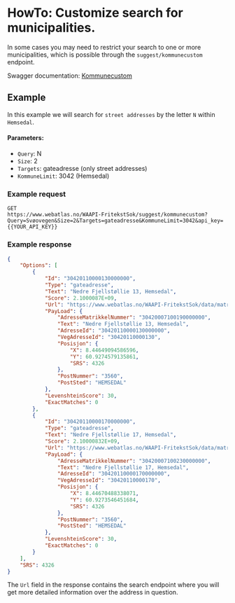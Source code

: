 # HowTo: Customize search for municipalities.
In some cases you may need to restrict your search to one or more municipalities, which is possible through the ```suggest/kommunecustom``` endpoint.

Swagger documentation: [Kommunecustom](https://www.webatlas.no/WAAPI-FritekstSok/swagger-ui/#!/suggest/CustomKommuneSuggestionRequestkommunecustom_Get)

## Example
In this example we will search for ```street addresses``` by the letter ```N``` within ```Hemsedal```. 

#### Parameters:
* ```Query```: N 
* ```Size```: 2 
* ```Targets```: gateadresse (only street addresses) 
* ```KommuneLimit```: 3042 (Hemsedal)

### Example request
```
GET
https://www.webatlas.no/WAAPI-FritekstSok/suggest/kommunecustom?Query=Svøovegen&Size=2&Targets=gateadresse&KommuneLimit=3042&api_key={{YOUR_API_KEY}}
```

### Example response

```json
{
    "Options": [
        {
            "Id": "30420110000130000000",
            "Type": "gateadresse",
            "Text": "Nedre Fjellstøllie 13, Hemsedal",
            "Score": 2.1000087E+09,
            "Url": "https://www.webatlas.no/WAAPI-FritekstSok/data/matrikkel/adresse/gateadresse/30420110000130000000",
            "PayLoad": {
                "AdresseMatrikkelNummer": "30420007100190000000",
                "Text": "Nedre Fjellstøllie 13, Hemsedal",
                "AdresseId": "30420110000130000000",
                "VegAdresseId": "30420110000130",
                "Posisjon": {
                    "X": 8.44649094586596,
                    "Y": 60.9274579135861,
                    "SRS": 4326
                },
                "PostNummer": "3560",
                "PostSted": "HEMSEDAL"
            },
            "LevenshteinScore": 30,
            "ExactMatches": 0
        },
        {
            "Id": "30420110000170000000",
            "Type": "gateadresse",
            "Text": "Nedre Fjellstøllie 17, Hemsedal",
            "Score": 2.10000832E+09,
            "Url": "https://www.webatlas.no/WAAPI-FritekstSok/data/matrikkel/adresse/gateadresse/30420110000170000000",
            "PayLoad": {
                "AdresseMatrikkelNummer": "30420007100230000000",
                "Text": "Nedre Fjellstøllie 17, Hemsedal",
                "AdresseId": "30420110000170000000",
                "VegAdresseId": "30420110000170",
                "Posisjon": {
                    "X": 8.44670488338071,
                    "Y": 60.9273546451684,
                    "SRS": 4326
                },
                "PostNummer": "3560",
                "PostSted": "HEMSEDAL"
            },
            "LevenshteinScore": 30,
            "ExactMatches": 0
        }
    ],
    "SRS": 4326
}

```

The ```Url``` field in the response contains the search endpoint where you will get more detailed information over the address in question.  



